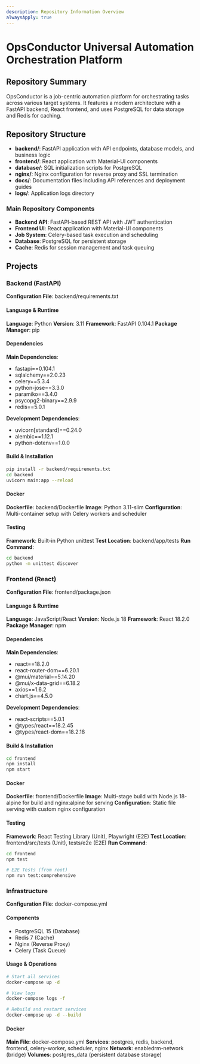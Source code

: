 ```yaml
---
description: Repository Information Overview
alwaysApply: true
---
```


# OpsConductor Universal Automation Orchestration Platform

## Repository Summary
OpsConductor is a job-centric automation platform for orchestrating tasks across various target systems. It features a modern architecture with a FastAPI backend, React frontend, and uses PostgreSQL for data storage and Redis for caching.

## Repository Structure
- **backend/**: FastAPI application with API endpoints, database models, and business logic
- **frontend/**: React application with Material-UI components
- **database/**: SQL initialization scripts for PostgreSQL
- **nginx/**: Nginx configuration for reverse proxy and SSL termination
- **docs/**: Documentation files including API references and deployment guides
- **logs/**: Application logs directory

### Main Repository Components
- **Backend API**: FastAPI-based REST API with JWT authentication
- **Frontend UI**: React application with Material-UI components
- **Job System**: Celery-based task execution and scheduling
- **Database**: PostgreSQL for persistent storage
- **Cache**: Redis for session management and task queuing

## Projects

### Backend (FastAPI)
**Configuration File**: backend/requirements.txt

#### Language & Runtime
**Language**: Python
**Version**: 3.11
**Framework**: FastAPI 0.104.1
**Package Manager**: pip

#### Dependencies
**Main Dependencies**:
- fastapi==0.104.1
- sqlalchemy==2.0.23
- celery==5.3.4
- python-jose==3.3.0
- paramiko==3.4.0
- psycopg2-binary==2.9.9
- redis==5.0.1

**Development Dependencies**:
- uvicorn[standard]==0.24.0
- alembic==1.12.1
- python-dotenv==1.0.0

#### Build & Installation
```bash
pip install -r backend/requirements.txt
cd backend
uvicorn main:app --reload
```

#### Docker
**Dockerfile**: backend/Dockerfile
**Image**: Python 3.11-slim
**Configuration**: Multi-container setup with Celery workers and scheduler

#### Testing
**Framework**: Built-in Python unittest
**Test Location**: backend/app/tests
**Run Command**:
```bash
cd backend
python -m unittest discover
```

### Frontend (React)
**Configuration File**: frontend/package.json

#### Language & Runtime
**Language**: JavaScript/React
**Version**: Node.js 18
**Framework**: React 18.2.0
**Package Manager**: npm

#### Dependencies
**Main Dependencies**:
- react==18.2.0
- react-router-dom==6.20.1
- @mui/material==5.14.20
- @mui/x-data-grid==6.18.2
- axios==1.6.2
- chart.js==4.5.0

**Development Dependencies**:
- react-scripts==5.0.1
- @types/react==18.2.45
- @types/react-dom==18.2.18

#### Build & Installation
```bash
cd frontend
npm install
npm start
```

#### Docker
**Dockerfile**: frontend/Dockerfile
**Image**: Multi-stage build with Node.js 18-alpine for build and nginx:alpine for serving
**Configuration**: Static file serving with custom nginx configuration

#### Testing
**Framework**: React Testing Library (Unit), Playwright (E2E)
**Test Location**: frontend/src/tests (Unit), tests/e2e (E2E)
**Run Command**:
```bash
cd frontend
npm test

# E2E Tests (from root)
npm run test:comprehensive
```

### Infrastructure
**Configuration File**: docker-compose.yml

#### Components
- PostgreSQL 15 (Database)
- Redis 7 (Cache)
- Nginx (Reverse Proxy)
- Celery (Task Queue)

#### Usage & Operations
```bash
# Start all services
docker-compose up -d

# View logs
docker-compose logs -f

# Rebuild and restart services
docker-compose up -d --build
```

#### Docker
**Main File**: docker-compose.yml
**Services**: postgres, redis, backend, frontend, celery-worker, scheduler, nginx
**Network**: enabledrm-network (bridge)
**Volumes**: postgres_data (persistent database storage)